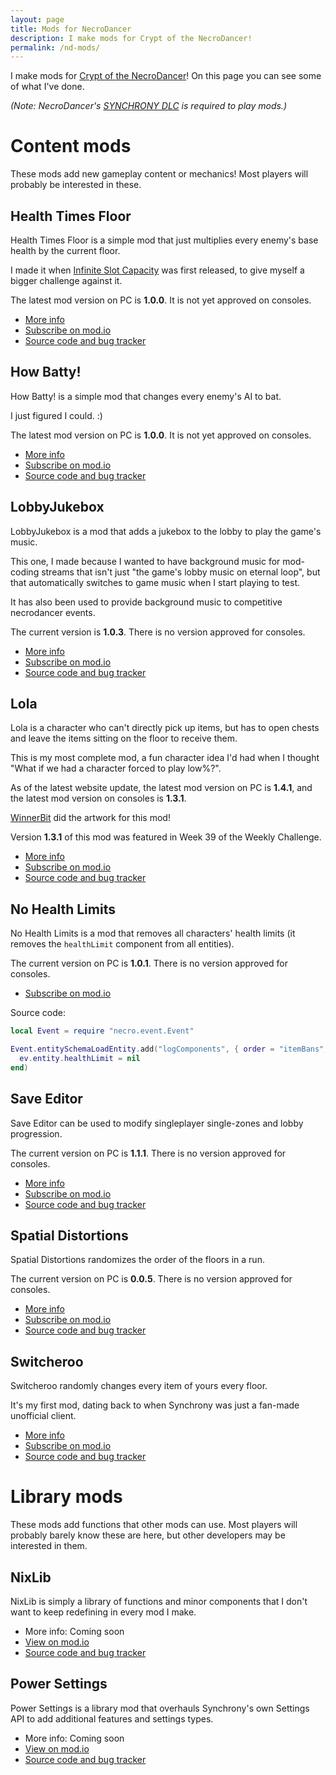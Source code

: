 ```yaml
---
layout: page
title: Mods for NecroDancer
description: I make mods for Crypt of the NecroDancer!
permalink: /nd-mods/
---
```


I make mods for [Crypt of the NecroDancer](https://store.steampowered.com/app/247080/Crypt_of_the_NecroDancer/)! On this page you can see some of what I've done.

*(Note: NecroDancer's [SYNCHRONY DLC](https://store.steampowered.com/app/2094810/Crypt_of_the_NecroDancer_SYNCHRONY/?snr=1_5_9__405) is required to play mods.)*


# Content mods
These mods add new gameplay content or mechanics! Most players will probably be interested in these.

## Health Times Floor
Health Times Floor is a simple mod that just multiplies every enemy's base health by the current floor.

I made it when [Infinite Slot Capacity](https://mod.io/g/crypt/m/infiniteslotcapacity) was first released, to give myself a bigger challenge against it.

The latest mod version on PC is **1.0.0**. It is not yet approved on consoles.

- [More info](HTF/index.md)
- [Subscribe on mod.io](https://mod.io/g/crypt/m/htf)
- [Source code and bug tracker](https://github.com/Nixill/Synchrony-HTF)

## How Batty!
How Batty! is a simple mod that changes every enemy's AI to bat.

I just figured I could. :)

The latest mod version on PC is **1.0.0**. It is not yet approved on consoles.

- [More info](HowBatty/index.md)
- [Subscribe on mod.io](https://mod.io/g/crypt/m/howbatty)
- [Source code and bug tracker](https://github.com/Nixill/Synchrony-HowBatty)

## LobbyJukebox
LobbyJukebox is a mod that adds a jukebox to the lobby to play the game's music.

This one, I made because I wanted to have background music for mod-coding streams that isn't just "the game's lobby music on eternal loop", but that automatically switches to game music when I start playing to test.

It has also been used to provide background music to competitive necrodancer events.

The current version is **1.0.3**. There is no version approved for consoles.

- [More info](LobbyJukebox/index.md)
- [Subscribe on mod.io](https://mod.io/g/crypt/m/lobbyjukebox)
- [Source code and bug tracker](https://github.com/Nixill/Synchrony-LobbyJukebox)

## Lola
Lola is a character who can't directly pick up items, but has to open chests and leave the items sitting on the floor to receive them.

This is my most complete mod, a fun character idea I'd had when I thought "What if we had a character forced to play low%?".

As of the latest website update, the latest mod version on PC is **1.4.1**, and the latest mod version on consoles is **1.3.1**.

[WinnerBit](https://bsky.app/profile/twistbit.cc) did the artwork for this mod!

Version **1.3.1** of this mod was featured in Week 39 of the Weekly Challenge.

- [More info](Lola/index.md)
- [Subscribe on mod.io](https://mod.io/g/crypt/m/lola)
- [Source code and bug tracker](https://github.com/Nixill/Synchrony-Lola)

## No Health Limits
No Health Limits is a mod that removes all characters' health limits (it removes the `healthLimit` component from all entities).

The current version on PC is **1.0.1**. There is no version approved for consoles.

- [Subscribe on mod.io](https://mod.io/g/crypt/m/nohealthlimits)

Source code:
```lua
local Event = require "necro.event.Event"

Event.entitySchemaLoadEntity.add("logComponents", { order = "itemBans", sequence = 1 }, function(ev)
  ev.entity.healthLimit = nil
end)
```

## Save Editor
Save Editor can be used to modify singleplayer single-zones and lobby progression.

The current version on PC is **1.1.1**. There is no version approved for consoles.

- [More info](SaveEditor/index.md)
- [Subscribe on mod.io](https://mod.io/g/crypt/m/saveeditor)
- [Source code and bug tracker](https://github.com/Nixill/Synchrony-SaveEditor)

## Spatial Distortions
Spatial Distortions randomizes the order of the floors in a run.

The current version on PC is **0.0.5**. There is no version approved for consoles.

- [More info](SpatialDistortions/index.md)
- [Subscribe on mod.io](https://mod.io/g/crypt/m/spatialdistortions)
- [Source code and bug tracker](https://github.com/Nixill/Synchrony-SpatialDistortions)

## Switcheroo
Switcheroo randomly changes every item of yours every floor.

It's my first mod, dating back to when Synchrony was just a fan-made unofficial client.

- [More info](./Switcheroo)
- [Subscribe on mod.io](https://mod.io/g/crypt/m/switcheroo)
- [Source code and bug tracker](https://github.com/Nixill/Synchrony-Switcheroo)


# Library mods
These mods add functions that other mods can use. Most players will probably barely know these are here, but other developers may be interested in them.

## NixLib
NixLib is simply a library of functions and minor components that I don't want to keep redefining in every mod I make.

<!-- - [More info](./NixLib) -->
- More info: Coming soon
- [View on mod.io](https://mod.io/g/crypt/m/nixlib)
- [Source code and bug tracker](https://github.com/Nixill/Synchrony-NixLib)

## Power Settings
Power Settings is a library mod that overhauls Synchrony's own Settings API to add additional features and settings types.

<!-- - [More info](./PowerSettings) -->
- More info: Coming soon
- [View on mod.io](https://mod.io/g/crypt/m/powersettings)
- [Source code and bug tracker](https://github.com/Nixill/Synchrony-PowerSettings)